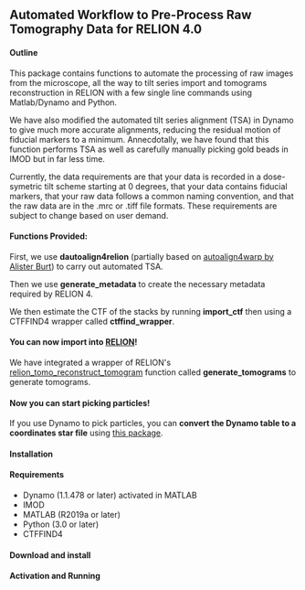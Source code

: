 ## Automated Workflow to Pre-Process Raw Tomography Data for RELION 4.0 

#### Outline

This package contains functions to automate the processing of raw images from the microscope, all the way to tilt series import and tomograms reconstruction in RELION with a few single line commands using Matlab/Dynamo and Python. 

We have also modified the automated tilt series alignment (TSA) in Dynamo to give much more accurate alignments, reducing the residual motion of fiducial markers to a minimum. Annecdotally, we have found that this function performs TSA as well as carefully manually picking gold beads in IMOD but in far less time.

Currently, the data requirements are that your data is recorded in a dose-symetric tilt scheme starting at 0 degrees, that your data contains fiducial markers, that your raw data follows a common naming convention, and that the raw data are in the .mrc or .tiff file formats. These requirements are subject to change based on user demand.

#### Functions Provided:

First, we use **dautoalign4relion** (partially based on [autoalign4warp by Alister Burt](https://github.com/alisterburt/autoalign_dynamo)) to carry out automated TSA. 

Then we use **generate_metadata** to create the necessary metadata required by RELION 4.

We then estimate the CTF of the stacks by running **import_ctf** then using a CTFFIND4 wrapper called **ctffind_wrapper**.

#### You can now import into [RELION](https://relion.readthedocs.io/en/release-4.0/STA_tutorial/ImportTomo.html)! 

We have integrated a wrapper of RELION's [relion_tomo_reconstruct_tomogram](https://relion.readthedocs.io/en/release-4.0/Reference/STA/Programs/reconstruct_tomogram.html#program-tomo-reconstruct-tomogram) function called **generate_tomograms** to generate tomograms. 

#### Now you can start picking particles! 

If you use Dynamo to pick particles, you can **convert the Dynamo table to a coordinates star file** using [this package](https://github.com/EuanPyle/dynamo2relion).

#### Installation
#### Requirements
- Dynamo (1.1.478 or later) activated in MATLAB
- IMOD
- MATLAB (R2019a or later)
- Python (3.0 or later)
- CTFFIND4

#### Download and install

#### Activation and Running
